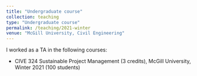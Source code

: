 ```yaml
---
title: "Undergraduate course"
collection: teaching
type: "Undergraduate course"
permalink: /teaching/2021-winter
venue: "McGill University, Civil Engineering"
---
```


I worked as a TA in the following courses:

- CIVE 324
  Sustainable Project Management (3 credits), McGill University, Winter 2021 (100 students)
